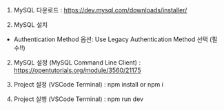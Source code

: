1. MySQL 다운로드 : https://dev.mysql.com/downloads/installer/

2. MySQL 설치

- Authentication Method 옵션: Use Legacy Authentication Method 선택 (필수!!)

2. MySQL 설정 (MySQL Command Line Client) : https://opentutorials.org/module/3560/21175

3. Project 설정 (VSCode Terminal) : npm install or npm i

4. Project 실행 (VSCode Terminal) : npm run dev
